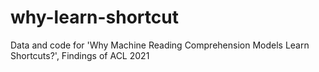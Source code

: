 # why-learn-shortcut
Data and code for 'Why Machine Reading Comprehension Models Learn Shortcuts?', Findings of ACL 2021
